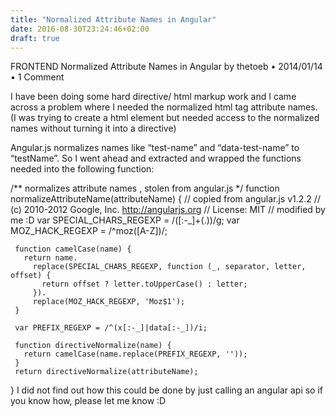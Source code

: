 ```yaml
---
title: "Normalized Attribute Names in Angular"
date: 2016-08-30T23:24:46+02:00
draft: true
---
```



FRONTEND
Normalized Attribute Names in Angular
by thetoeb • 2014/01/14 • 1 Comment

I have been doing some hard directive/ html markup work and I came across a problem where I needed the normalized html tag attribute names.   (I was trying to create a html element but needed access to the normalized names without turning it into a directive)

Angular.js normalizes names like “test-name” and “data-test-name” to “testName”.  So I went ahead and extracted and wrapped the functions needed into the following function:

/** normalizes attribute names ,  stolen from angular.js */
   function normalizeAttributeName(attributeName) {
     // copied from angular.js v1.2.2
     // (c) 2010-2012 Google, Inc. http://angularjs.org
     // License: MIT
     // modified by me :D
     var SPECIAL_CHARS_REGEXP = /([:-_]+(.))/g;
     var MOZ_HACK_REGEXP = /^moz([A-Z])/;

     function camelCase(name) {
       return name.
         replace(SPECIAL_CHARS_REGEXP, function (_, separator, letter, offset) {
           return offset ? letter.toUpperCase() : letter;
         }).
         replace(MOZ_HACK_REGEXP, 'Moz$1');
     }

     var PREFIX_REGEXP = /^(x[:-_]|data[:-_])/i;

     function directiveNormalize(name) {
       return camelCase(name.replace(PREFIX_REGEXP, ''));
     }
     return directiveNormalize(attributeName);
   }
I did not find out how this could be done by just calling an angular api so  if you know how, please let me know :D